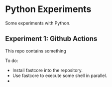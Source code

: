 # Python Experiments

Some experiments with Python.

## Experiment 1: Github Actions

This repo contains something

To do:
- Install fastcore into the repository.
- Use fastcore to execute some shell in parallel.
-
